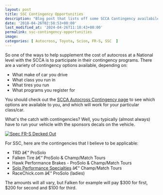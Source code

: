 ```yaml
---
layout: post
title: SSC Contingency Opportunities
description: "Blog post that lists off some SCCA Contingency availabile to SSC, this post was for 2018"
date: '2018-04-26T02:58:53+00:00'
last_modified_at: '2024-04-26T11:10:43+00:00'
permalink: ssc-contingency-opportunities
image: 
categories: [ Autocross, Toyota, Scion, FR-S, SSC  ]
---
```

So one of the ways to help supplement the cost of autocross at a National level with the SCCA is to participate in their contingency programs. There are a variety of contingency options available, depending on:
- What make of car you drive
- What class you run in
- What tires you run
- What programs you register for

You should check out the [SCCA Autocross Contingency page](https://www.scca.com/pages/solo-contingency) to see which options are available to you, and which will work for your particular class/car.

What's the catch with contingencies? Well, you typically (almost always) have to run your vehicle with the sponsors decals on the vehicle.

[![Spec FR-S Decked Out](https://farm1.staticflickr.com/964/39900291410_b5302163bd.jpg)](https://www.flickr.com/photos/chammond/39900291410/in/dateposted/)

For SSC, here are the contingencies that I believe to be applicable:
- TRD â€“ ProSolo
- Falken Tire â€“ ProSolo & Champ/Match Tours
- Hawk Performance Brakes - ProSolo & Champ/Match Tours
- [Solo Performance Specialties](https://www.soloperformance.com/) â€“ Champ/Match Tours
- RaceChick.com â€“ ProSolo (ladies)

The amounts will all vary, but Falken for example will pay $300 for first, $200 for second and $100 for third.
